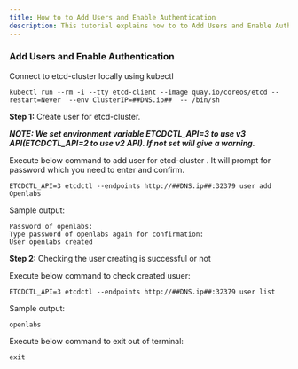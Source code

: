 ```yaml
---
title: How to to Add Users and Enable Authentication
description: This tutorial explains how to to Add Users and Enable Authentication
---
```

### Add Users and Enable Authentication
Connect to etcd-cluster locally using kubectl

```execute
kubectl run --rm -i --tty etcd-client --image quay.io/coreos/etcd --restart=Never  --env ClusterIP=##DNS.ip##  -- /bin/sh
```

**Step 1:** Create user for etcd-cluster. 

***NOTE: We set environment variable ETCDCTL_API=3 to use v3 API(ETCDCTL_API=2 to use v2 API). If not set will give a warning.***

Execute below command to add user for etcd-cluster . It will prompt for password which you need to enter and confirm.

```execute
ETCDCTL_API=3 etcdctl --endpoints http://##DNS.ip##:32379 user add Openlabs
```

Sample output:

```
Password of openlabs:
Type password of openlabs again for confirmation:
User openlabs created
```

**Step 2:** Checking the user creating is successful or not

Execute below command to check created usuer:

```execute
ETCDCTL_API=3 etcdctl --endpoints http://##DNS.ip##:32379 user list
```

Sample output:

```
openlabs
```

Execute below command to exit out of terminal:

```execute
exit
```

